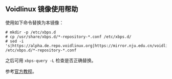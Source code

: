 ## Voidlinux 镜像使用帮助

使用如下命令替换为本镜像：

```
# mkdir -p /etc/xbps.d
# cp /usr/share/xbps.d/*-repository-*.conf /etc/xbps.d/
# sed -i 's|https://alpha.de.repo.voidlinux.org|https://mirror.nju.edu.cn/voidlinux|g' /etc/xbps.d/*-repository-*.conf
```

之后可用 `xbps-query -L` 检查是否正确替换。

参考[官方教程](https://docs.voidlinux.org/xbps/repositories/mirrors/changing.html)。
